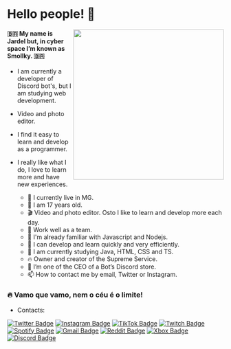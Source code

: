 # Hello people! 👋

<img align="right" src="https://cdn.icon-icons.com/icons2/1852/PNG/512/iconfinder-rootaccess-4417096_116625.png" width="350"/>

#### 🇧🇷 My name is Jardel but, in cyber space I’m known as Smollky. 🇧🇷



- I am currently a developer of Discord bot's, but I am studying web development.

- Video and photo editor.

- I find it easy to learn and develop as a programmer.

- I really like what I do, I love to learn more and have new experiences.


  - 🧳 I currently live in MG.
  - 💫 I am 17 years old.
  - 🎬 Video and photo editor. Osto I like to learn and develop more each day.
  - 🤝 Work well as a team.
  - 🚀 I'm already familiar with Javascript and Nodejs.
  - 🎯 I can develop and learn quickly and very efficiently.
  - 🌱 I am currently studying Java, HTML, CSS and TS.
  - 🔥 Owner and creator of the Supreme Service.
  - 🔭 I’m one of the CEO of a Bot’s Discord store.
  - 📫 How to contact me by email, Twitter or Instagram.

### 🔥 Vamo que vamo, nem o céu é o limite!

- Contacts:

[![Twitter Badge](https://img.shields.io/badge/-Twitter-00BFFF?style=flat-square&labelColor=00BFFF&logo=twitter&logoColor=white&link=https://twitter.com/Smollkyzinho)](https://twitter.com/Smollkyzinho) 
[![Instagram Badge](https://img.shields.io/badge/-Instagram-FF00FF?style=flat-square&logo=Instagram&logoColor=white&link=https://instagram.com/smollkyzinho?igshid=186tot3a0373c)](https://instagram.com/smollkyzinho?igshid=186tot3a0373c)
[![TikTok Badge](https://img.shields.io/badge/TikTok-000000?style=flat-square&logo=tiktok&logoColor=white=https://www.tiktok.com/@smollkyzinho)](https://www.tiktok.com/@smollkyzinho)
[![Twitch Badge](https://img.shields.io/badge/Twitch-9146FF?style=flat-square&logo=Twitch&logoColor=white&link=https://www.twitch.tv/smollkyzinho)](
https://www.twitch.tv/smollkyzinho)
[![Spotify Badge](https://img.shields.io/badge/Spotify-1ED760??style=flat-square&logo=Spotify&logoColor=white&link=https://open.spotify.com/user/3yd0h5mhvxz26lnaronbydwgv?si=rdzptMbYTuORYMA89iyT4Q)](
https://open.spotify.com/user/3yd0h5mhvxz26lnaronbydwgv?si=rdzptMbYTuORYMA89iyT4Q)
[![Gmail Badge](https://img.shields.io/badge/-Gmail-FF0000?style=flat-square&logo=Gmail&logoColor=white&link=mailto:smollkyzinho.web@gmail.com)](mailto:smollkyzinho.web@gmail.com)
[![Reddit Badge](https://img.shields.io/badge/Reddit-FF4500?style=flat-square&labelColor=FF4500&logo=Reddit&logoColor=white&link=https://www.reddit.com/u/Smollkyzinho?utm_medium=android_app&utm_source=share)](
https://www.reddit.com/u/Smollkyzinho?utm_medium=android_app&utm_source=share)
[![Xbox Badge](https://img.shields.io/badge/Xbox-107C10?style=flat-square&labelColor=107C10&logo=xbox&logoColor=white&link=https://account.xbox.com/pt-br/profile?gamertag=Smollkyzinho?utm_medium=android_app&utm_source=share)](
https://account.xbox.com/pt-br/profile?gamertag=Smollkyzinho)
[![Discord Badge](https://img.shields.io/badge/Discord-7289DA?style=flat-square&labelColor=7289DA&logo=discord&logoColor=white&link=https://discord.gg/nucdu6WPxf?utm_medium=android_app&utm_source=share)](
https://discord.gg/nucdu6WPxf)
